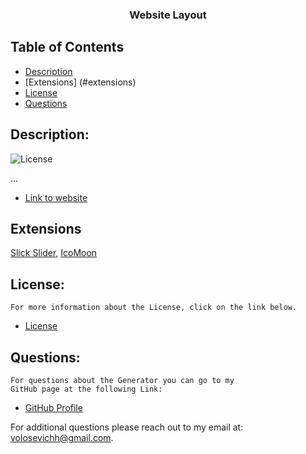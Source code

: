 <p align="center">
  <h3 align="center">Website Layout</h3>

  ## Table of Contents
- [Description](#description)
- [Extensions] (#extensions)
- [License](#license) 
- [Questions](#questions)

## Description:
![License](https://img.shields.io/badge/License--blue.svg "License Badge")

...

- [Link to website](https://volosevych.github.io/Website-Layout-/)

## Extensions
[Slick Slider](https://kenwheeler.github.io/slick/), [IcoMoon](https://icomoon.io/)

## License:
    For more information about the License, click on the link below.
    
- [License](https://opensource.org/licenses/)

## Questions:
    For questions about the Generator you can go to my 
    GitHub page at the following Link: 
- [GitHub Profile](https://github.com/volosevych)

For additional questions please reach out to my email at: volosevichh@gmail.com.
